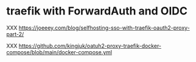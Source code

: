 # traefik with ForwardAuth and OIDC

XXX https://joeeey.com/blog/selfhosting-sso-with-traefik-oauth2-proxy-part-2/

XXX https://github.com/kingjuk/oatuh2-proxy-traefik-docker-compose/blob/main/docker-compose.yml